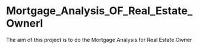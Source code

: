 # Mortgage_Analysis_OF_Real_Estate_Ownerl
The aim of this project is to do the Mortgage Analysis for Real Estate Owner
